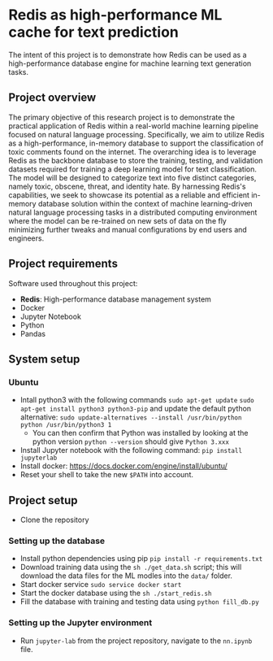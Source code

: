 # Redis as high-performance ML cache for text prediction
The intent of this project is to demonstrate how Redis can be used as a high-performance database engine for machine learning text generation tasks.

## Project overview
The primary objective of this research project is to demonstrate the practical application of Redis within a real-world machine learning pipeline focused on natural language processing. Specifically, we aim to utilize Redis as a high-performance, in-memory database to support the classification of toxic comments found on the internet. The overarching idea is to leverage Redis as the backbone database to store the training, testing, and validation datasets required for training a deep learning model for text classification. The model will be designed to categorize text into five distinct categories, namely toxic, obscene, threat, and identity hate. By harnessing Redis's capabilities, we seek to showcase its potential as a reliable and efficient in-memory database solution within the context of machine learning-driven natural language processing tasks in a distributed computing environment where the model can be re-trained on new sets of data on the fly minimizing further tweaks and manual configurations by end users and engineers.

## Project requirements
Software used throughout this project:
- **Redis**: High-performance database management system
- Docker
- Jupyter Notebook
- Python
- Pandas

## System setup

### Ubuntu
- Intall python3 with the following commands
`sudo apt-get update`
`sudo apt-get install python3 python3-pip`
and update the default python alternative:
`sudo update-alternatives --install /usr/bin/python python /usr/bin/python3 1`
  - You can then confirm that Python was installed by looking at the python version `python --version` should give `Python 3.xxx`
- Install Jupyter notebook with the following command:
`pip install jupyterlab`
- Install docker: https://docs.docker.com/engine/install/ubuntu/
- Reset your shell to take the new `$PATH` into account.

## Project setup
- Clone the repository
### Setting up the database
- Install python dependencies using pip `pip install -r requirements.txt`
- Download training data using the `sh ./get_data.sh` script; this will download the data files for the ML modles into the `data/` folder.
- Start docker service `sudo service docker start`
- Start the docker database using the `sh ./start_redis.sh`
- Fill the database with training and testing data using `python fill_db.py`

### Setting up the Jupyter environment
- Run `jupyter-lab` from the project repository, navigate to the `nn.ipynb` file.
